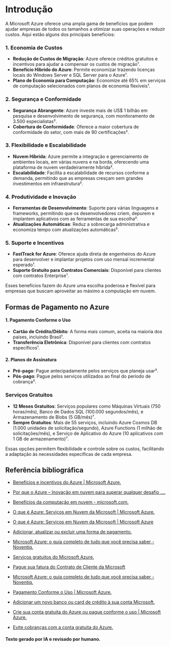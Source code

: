 # Introdução

A Microsoft Azure oferece uma ampla gama de benefícios que podem ajudar empresas de todos os tamanhos a otimizar suas operações e reduzir custos. Aqui estão alguns dos principais benefícios:

### **1. Economia de Custos**
- **Redução de Custos de Migração**: Azure oferece créditos gratuitos e incentivos para ajudar a compensar os custos de migração¹.
- **Benefício Híbrido do Azure**: Permite economizar trazendo licenças locais do Windows Server e SQL Server para o Azure¹.
- **Plano de Economia para Computação**: Economize até 65% em serviços de computação selecionados com planos de economia flexíveis¹.

### **2. Segurança e Conformidade**
- **Segurança Abrangente**: Azure investe mais de US$ 1 bilhão em pesquisa e desenvolvimento de segurança, com monitoramento de 3.500 especialistas².
- **Cobertura de Conformidade**: Oferece a maior cobertura de conformidade do setor, com mais de 90 certificações².

### **3. Flexibilidade e Escalabilidade**
- **Nuvem Híbrida**: Azure permite a integração e gerenciamento de ambientes locais, em várias nuvens e na borda, oferecendo uma plataforma de nuvem verdadeiramente híbrida².
- **Escalabilidade**: Facilita a escalabilidade de recursos conforme a demanda, permitindo que as empresas cresçam sem grandes investimentos em infraestrutura².

### **4. Produtividade e Inovação**
- **Ferramentas de Desenvolvimento**: Suporte para várias linguagens e frameworks, permitindo que os desenvolvedores criem, depurem e implantem aplicativos com as ferramentas de sua escolha².
- **Atualizações Automáticas**: Reduz a sobrecarga administrativa e economiza tempo com atualizações automáticas⁵.

### **5. Suporte e Incentivos**
- **FastTrack for Azure**: Oferece ajuda direta de engenheiros do Azure para desenvolver e implantar projetos com uso mensal incremental esperado¹.
- **Suporte Gratuito para Contratos Comerciais**: Disponível para clientes com contratos Enterprise¹.

Esses benefícios fazem do Azure uma escolha poderosa e flexível para empresas que buscam aproveitar ao máximo a computação em nuvem.

## **Formas de Pagamento no Azure**

#### **1. Pagamento Conforme o Uso**
- **Cartão de Crédito/Débito**: A forma mais comum, aceita na maioria dos países, incluindo Brasil¹.
- **Transferência Eletrônica**: Disponível para clientes com contratos específicos¹.

#### **2. Planos de Assinatura**
- **Pré-pago**: Pague antecipadamente pelos serviços que planeja usar³.
- **Pós-pago**: Pague pelos serviços utilizados ao final do período de cobrança³.

### **Serviços Gratuitos**
- **12 Meses Gratuitos**: Serviços populares como Máquinas Virtuais (750 horas/mês), Banco de Dados SQL (100.000 segundos/mês), e Armazenamento de Blobs (5 GB/mês)⁷.
- **Sempre Gratuitos**: Mais de 55 serviços, incluindo Azure Cosmos DB (1.000 unidades de solicitação/segundo), Azure Functions (1 milhão de solicitações/mês), e Serviço de Aplicativo do Azure (10 aplicativos com 1 GB de armazenamento)⁷.

Essas opções permitem flexibilidade e controle sobre os custos, facilitando a adaptação às necessidades específicas de cada empresa.

## Referência bibliográfica

* [Benefícios e incentivos do Azure | Microsoft Azure.](https://azure.microsoft.com/pt-br/pricing/offers/)
* [Por que o Azure – Inovação em nuvem para superar qualquer desafio ....](https://azure.microsoft.com/pt-br/explore/why-azure/)
* [Benefícios da computação em nuvem - microsoft.com.](https://www.microsoft.com/pt-br/windows-365/cloud-computing-advantages)
* [O que é Azure: Serviços em Nuvem da Microsoft | Microsoft Azure.](https://bing.com/search?q=benef%c3%adcios+da+nuvem+Microsoft+Azure)
* [O que é Azure: Serviços em Nuvem da Microsoft | Microsoft Azure](https://azure.microsoft.com/pt-br/resources/cloud-computing-dictionary/what-is-azure/)

* [Adicionar, atualizar ou excluir uma forma de pagamento.]( https://learn.microsoft.com/pt-br/azure/cost-management-billing/manage/change-credit-card)
* [Microsoft Azure: o guia completo de tudo que você precisa saber - Noventiq.](https://bing.com/search?q=formas+de+pagamento+servi%c3%a7os+Azure)
* [Serviços gratuitos do Microsoft Azure.](https://azure.microsoft.com/pt-br/pricing/free-services/)
* [Pague sua fatura do Contrato de Cliente da Microsoft]( https://learn.microsoft.com/pt-br/azure/cost-management-billing/understand/pay-bill)
* [Microsoft Azure: o guia completo de tudo que você precisa saber - Noventiq.](https://noventiq.com.br/sobre-a-empresa/blog/microsoft-azure-o-guia-completo-de-tudo-que-voce-precisa-saber)
* [Pagamento Conforme o Uso | Microsoft Azure.](https://azure.microsoft.com/pt-br/pricing/offers/ms-azr-0003p/)
* [Adicionar um novo banco ou card de crédito à sua conta Microsoft.](https://support.microsoft.com/pt-br/account-billing/adicionar-um-novo-banco-ou-card-de-cr%C3%A9dito-%C3%A0-sua-conta-microsoft-c39dbc30-bc83-30c8-5ea9-d0d94e6dcfe4)
* [Crie sua conta gratuita do Azure ou pague conforme o uso | Microsoft Azure.](https://azure.microsoft.com/pt-br/pricing/purchase-options/azure-account)
* [Evite cobranças com a conta gratuita do Azure.](https://learn.microsoft.com/pt-br/azure/cost-management-billing/manage/avoid-charges-free-account)


#### Texto gerado por IA e revisado por humano.

